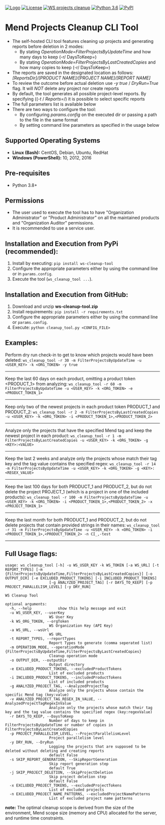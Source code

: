 [![Logo](https://resources.mend.io/mend-sig/logo/mend-dark-logo-horizontal.png)](https://www.mend.io/)
[![License](https://img.shields.io/badge/License-Apache%202.0-yellowgreen.svg)](https://opensource.org/licenses/Apache-2.0)
[![WS projects cleanup](https://github.com/whitesource-ps/ws-cleanup-tool/actions/workflows/ci.yml/badge.svg)](https://github.com/whitesource-ps/ws-cleanup-tool/actions/workflows/ci.yml)
[![Python 3.6](https://upload.wikimedia.org/wikipedia/commons/thumb/8/8c/Blue_Python_3.6%2B_Shield_Badge.svg/86px-Blue_Python_3.6%2B_Shield_Badge.svg.png)](https://www.python.org/downloads/release/python-360/)
[![PyPI](https://img.shields.io/pypi/v/ws-cleanup-tool?style=plastic)](https://pypi.org/project/ws-cleanup-tool/)

# Mend Projects Cleanup CLI Tool
* The self-hosted CLI tool features cleaning up projects and generating reports before deletion in 2 modes:
  * By stating _OperationMode=FilterProjectsByUpdateTime_ and how many days to keep (-r/ DaysToKeep=)
  * By stating _OperationMode=FilterProjectsByLastCreatedCopies_ and how many copies to keep (-r/ DaysToKeep=)
* The reports are saved in the designated location as follows: _[ReportsDir]/[PRODUCT NAME]/[PROJECT NAME]/[REPORT NAME]_  
* To review the outcome before actual deletion use _-y true_ / _DryRun=True_ flag. It will _NOT_ delete any project nor create reports 
* By default, the tool generates all possible project-level reports. By specifying ((_-t_ / _Reports=_/) it is possible to select specific reports
* The full parameters list is available below
* There are two ways to configure the tool:
  * By configuring _params.config_ on the executed dir or passing a path to the file in the same format
  * By setting command line parameters as specified in the usage below
  
## Supported Operating Systems
- **Linux (Bash):**	CentOS, Debian, Ubuntu, RedHat
- **Windows (PowerShell):**	10, 2012, 2016

## Pre-requisites
* Python 3.8+

## Permissions
* The user used to execute the tool has to have "Organization Administrator" or "Product Administrator" on all the maintained products and "Organization Auditor" permissions. 
* It is recommended to use a service user.

## Installation and Execution from PyPi (recommended):
1. Install by executing: `pip install ws-cleanup-tool`
2. Configure the appropriate parameters either by using the command line or in `params.config`.
3. Execute the tool (`ws_cleanup_tool ...`). 

## Installation and Execution from GitHub:
1. Download and unzip **ws-cleanup-tool.zip** 
2. Install requirements: `pip install -r requirements.txt`
3. Configure the appropriate parameters either by using the command line or `params.config`.
4. Execute: `python cleanup_tool.py <CONFIG_FILE>` 

## Examples:
Perform dry run check-in to get to know which projects would have been deleted:
`ws_cleanup_tool -r 30 -m FilterProjectsByUpdateTime -u <USER_KEY> -k <ORG_TOKEN> -y true`

---

Keep the last 60 days on each product, omitting a product token <PRODUCT_1> from analyzing:
`ws_cleanup_tool -r 60 -m FilterProjectsByUpdateTime -u <USER_KEY> -k <ORG_TOKEN> -e <PRODUCT_TOKEN_1>`

---

Keep only two of the newest projects in each product token PRODUCT_1 and PRODUCT_2:
`ws_cleanup_tool -r 2 -m FilterProjectsByLastCreatedCopies -u <USER_KEY> -k <ORG_TOKEN> -i <PRODUCT_TOKEN_1>,<PRODUCT_TOKEN_2>`

---

Analyze only the projects that have the specified Mend tag and keep the newest project in each product:
`ws_cleanup_tool -r 1 -m FilterProjectsByLastCreatedCopies -u <USER_KEY> -k <ORG_TOKEN> -g <KEY>:<VALUE>`

---

Keep the last 2 weeks and analyze only the projects whose match their tag key and the tag value contains the specified regex:
`ws_cleanup_tool -r 14 -m FilterProjectsByUpdateTime -u <USER_KEY> -k <ORG_TOKEN> -g <KEY>:<REGEX_VALUE>`

---

Keep the last 100 days for both PRODUCT_1 and PRODUCT_2, but do not delete the project PROJECT_1 (which is a project in one of the included products):
`ws_cleanup_tool -r 100 -m FilterProjectsByUpdateTime -u <USER_KEY> -k <ORG_TOKEN> -i <PRODUCT_TOKEN_1>,<PRODUCT_TOKEN_2> -x <PROJECT_TOKEN_1>`

---

Keep the last month for both PRODUCT_1 and PRODUCT_2, but do not delete projects that contain provided strings in their names:
`ws_cleanup_tool -r 31 -m FilterProjectsByUpdateTime -u <USER_KEY> -k <ORG_TOKEN> -i <PRODUCT_TOKEN_1>,<PRODUCT_TOKEN_2> -n CI_,-test`

---


## Full Usage flags:
```shell
usage: ws_cleanup_tool [-h] -u WS_USER_KEY -k WS_TOKEN [-a WS_URL] [-t REPORT_TYPES] [-m {FilterProjectsByUpdateTime,FilterProjectsByLastCreatedCopies}] [-o OUTPUT_DIR] [-e EXCLUDED_PRODUCT_TOKENS] [-i INCLUDED_PRODUCT_TOKENS]
                    [-g ANALYZED_PROJECT_TAG] [-r DAYS_TO_KEEP] [-p PROJECT_PARALLELISM_LEVEL] [-y DRY_RUN]

WS Cleanup Tool

optional arguments:
  -h, --help            show this help message and exit
  -u WS_USER_KEY, --userKey 
                    WS User Key
  -k WS_ORG_TOKEN, --orgToken
                    WS Organization Key (API Key)
  -a WS_URL, --wsUrl
                    WS URL
  -t REPORT_TYPES, --reportTypes
                    Report Types to generate (comma seperated list)
  -m OPERATION_MODE, --operationMode {FilterProjectsByUpdateTime,FilterProjectsByLastCreatedCopies}
                    Cleanup operation mode
  -o OUTPUT_DIR, --outputDir
                    Output directory
  -e EXCLUDED_PRODUCT_TOKENS, --excludedProductTokens
                    List of excluded products
  -i INCLUDED_PRODUCT_TOKENS, --includedProductTokens
                    List of included products
  -g ANALYZED_PROJECT_TAG, --AnalyzedProjectTag
                    Analyze only the projects whose contain the specific Mend tag (key:value)
  -v ANALYZED_PROJECT_TAG_REGEX_IN_VALUE, --AnalyzedProjectTagRegexInValue
                    Analyze only the projects whose match their tag key and the tag value contains the specified regex (key:regexValue)
  -r DAYS_TO_KEEP, --DaysToKeep
                    Number of days to keep in FilterProjectsByUpdateTime or number of copies in FilterProjectsByLastCreatedCopies
  -p PROJECT_PARALLELISM_LEVEL, --ProjectParallelismLevel
                    Project parallelism level
  -y DRY_RUN, --DryRun
                    Logging the projects that are supposed to be deleted without deleting and creating reports
                    default False
  -s SKIP_REPORT_GENERATION, --SkipReportGeneration
                    Skip report generation step
                    default True
  -j SKIP_PROJECT_DELETION, --SkipProjectDeletion
                    Skip project deletion step
                    default False                                        
  -x EXCLUDED_PROJECT_TOKENS, --excludedProjectTokens
                    List of excluded projects
  -n EXCLUDED_PROJECT_NAME_PATTERNS, --excludedProjectNamePatterns
                    List of excluded project name patterns                 
```

**note:** The optimal cleanup scope is derived from the size of the environment, Mend scope size (memory and CPU) allocated for the server, and runtime time constraints.    
